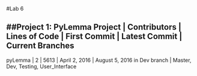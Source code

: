#Lab 6

##Project 1: PyLemma
Project | Contributors | Lines of Code | First Commit | Latest Commit | Current Branches
---------------------------------------------------------------------------------------
pyLemma | 2 | 5613 | April 2, 2016 | August 5, 2016 in Dev branch | Master, Dev, Testing, User_Interface

